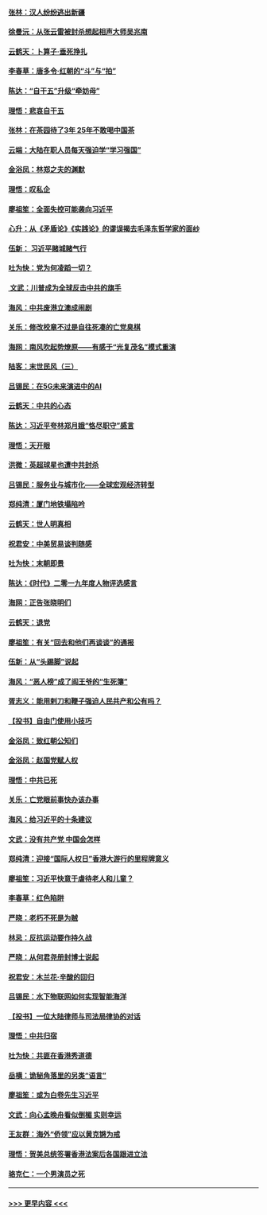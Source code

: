 #### [张林：汉人纷纷逃出新疆](../pages/nsc993/n11743530.md?t=12250822) 
#### [徐曼沅：从张云雷被封杀想起相声大师吴兆南](../pages/nsc993/n11741816.md?t=12250822) 
#### [云鹤天：卜算子‧垂死挣扎](../pages/nsc993/n11739956.md?t=12250822) 
#### [李春草：唐多令‧红朝的“斗”与“拍”](../pages/nsc993/n11739830.md?t=12250822) 
#### [陈达：“自干五”升级“牵妨母”](../pages/nsc993/n11739724.md?t=12250822) 
#### [理悟：悲哀自干五](../pages/nsc993/n11739547.md?t=12250822) 
#### [张林：在茶园待了3年 25年不敢喝中国茶](../pages/nsc993/n11739240.md?t=12250822) 
#### [云端：大陆在职人员每天强迫学“学习强国”](../pages/nsc993/n11738735.md?t=12250822) 
#### [金浴凤：林郑之夫的渊默](../pages/nsc993/n11737735.md?t=12250822) 
#### [理悟：叹私企](../pages/nsc993/n11737715.md?t=12250822) 
#### [廖祖笙：全面失控可能袭向习近平](../pages/nsc993/n11737704.md?t=12250822) 
#### [心升：从《矛盾论》《实践论》的谬误揭去毛泽东哲学家的面纱](../pages/nsc993/n11736962.md?t=12250822) 
#### [伍新： 习近平赌城赌气行](../pages/nsc993/n11736929.md?t=12250822) 
#### [吐为快：党为何凌蹈一切？](../pages/nsc993/n11736915.md?t=12250822) 
#### [ 文武：川普成为全球反击中共的旗手](../pages/nsc993/n11736882.md?t=12250822) 
#### [海风：中共废港立澳成闹剧](../pages/nsc993/n11735857.md?t=12250822) 
#### [关乐：修改校章不过是自往死凑的亡党臭棋](../pages/nsc993/n11735097.md?t=12250822) 
#### [海网：南风吹起势燎原——有感于“光复茂名”模式重演](../pages/nsc993/n11732308.md?t=12250822) 
#### [陆客：末世民风（三）](../pages/nsc993/n11732211.md?t=12250822) 
#### [吕锡民：在5G未来演进中的AI](../pages/nsc993/n11730010.md?t=12250822) 
#### [云鹤天：中共的心态](../pages/nsc993/n11729906.md?t=12250822) 
#### [陈达：习近平夸林郑月娥“恪尽职守”感言](../pages/nsc993/n11729881.md?t=12250822) 
#### [理悟：天开眼](../pages/nsc993/n11729699.md?t=12250822) 
#### [洪微：英超球星也遭中共封杀](../pages/nsc993/n11727243.md?t=12250822) 
#### [吕锡民：服务业与城市化——全球宏观经济转型](../pages/nsc993/n11725845.md?t=12250822) 
#### [郑纯清：厦门地铁塌陷吟](../pages/nsc993/n11725813.md?t=12250822) 
#### [云鹤天：世人明真相](../pages/nsc993/n11725621.md?t=12250822) 
#### [祝君安：中美贸易谈判随感](../pages/nsc993/n11725609.md?t=12250822) 
#### [吐为快：末朝即景](../pages/nsc993/n11723365.md?t=12250822) 
#### [陈达：《时代》二零一九年度人物评选感言](../pages/nsc993/n11723337.md?t=12250822) 
#### [海网：正告张晓明们](../pages/nsc993/n11723228.md?t=12250822) 
#### [云鹤天：退党](../pages/nsc993/n11723056.md?t=12250822) 
#### [廖祖笙：有关“回去和他们再谈谈”的通报](../pages/nsc993/n11722442.md?t=12250822) 
#### [伍新：从“头踢脚”说起](../pages/nsc993/n11722429.md?t=12250822) 
#### [海风：“恶人榜”成了阎王爷的“生死簿”](../pages/nsc993/n11722272.md?t=12250822) 
#### [胥志义：能用剌刀和鞭子强迫人民共产和公有吗？](../pages/nsc993/n11720569.md?t=12250822) 
#### [【投书】自由门使用小技巧](../pages/nsc993/n11720180.md?t=12250822) 
#### [金浴凤：致红朝公知们](../pages/nsc993/n11720563.md?t=12250822) 
#### [金浴凤：赵国党赋人权](../pages/nsc993/n11720533.md?t=12250822) 
#### [理悟：中共已死](../pages/nsc993/n11720233.md?t=12250822) 
#### [关乐：亡党眼前事快办该办事](../pages/nsc993/n11719160.md?t=12250822) 
#### [海风：给习近平的十条建议](../pages/nsc993/n11717616.md?t=12250822) 
#### [文武：没有共产党 中国会怎样](../pages/nsc993/n11717584.md?t=12250822) 
#### [郑纯清：迎接“国际人权日”香港大游行的里程牌意义](../pages/nsc993/n11717417.md?t=12250822) 
#### [廖祖笙：习近平快意于虐待老人和儿童？](../pages/nsc993/n11715313.md?t=12250822) 
#### [李春草：红色陷阱](../pages/nsc993/n11715029.md?t=12250822) 
#### [严晓：老朽不死是为贼](../pages/nsc993/n11712910.md?t=12250822) 
#### [林忌：反抗运动要作持久战](../pages/nsc993/n11712623.md?t=12250822) 
#### [严晓：从何君尧册封博士说起](../pages/nsc993/n11712465.md?t=12250822) 
#### [祝君安：木兰花·辛酸的回归](../pages/nsc993/n11712381.md?t=12250822) 
#### [吕锡民：水下物联网如何实现智能海洋](../pages/nsc993/n11711158.md?t=12250822) 
#### [【投书】一位大陆律师与司法局律协的对话](../pages/nsc993/n11709675.md?t=12250822) 
#### [理悟：中共归宿](../pages/nsc993/n11710059.md?t=12250822) 
#### [吐为快：共匪在香港秀道德](../pages/nsc993/n11709979.md?t=12250822) 
#### [岳横：诡秘角落里的另类“语言”](../pages/nsc993/n11709792.md?t=12250822) 
#### [廖祖笙：或为白卷先生习近平](../pages/nsc993/n11708330.md?t=12250822) 
#### [文武：向心孟晚舟看似倒楣 实则幸运](../pages/nsc993/n11708236.md?t=12250822) 
#### [王友群：海外“侨领”应以黄克锵为戒](../pages/nsc993/n11706176.md?t=12250822) 
#### [理悟：贺美总统签署香港法案后各国跟进立法](../pages/nsc993/n11706853.md?t=12250822) 
#### [骆克仁：一个男演员之死](../pages/nsc993/n11706677.md?t=12250822) 

----
#### [ >>> 更早内容 <<< ](../indexes/nsc993-earlier.md)
